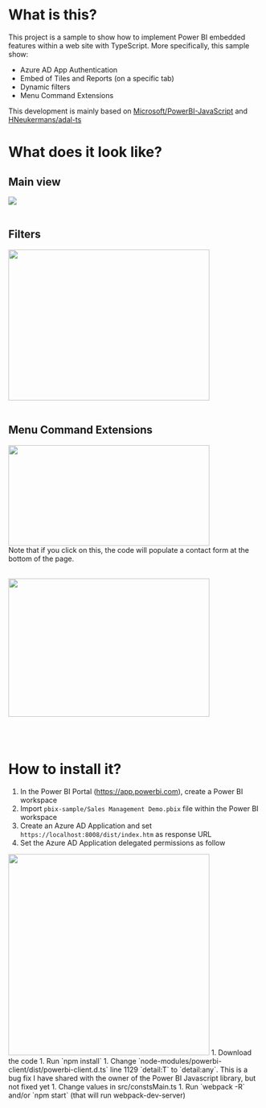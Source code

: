 # What is this?
This project is a sample to show how to implement Power BI embedded features within a web site with TypeScript. More specifically, this sample show:
- Azure AD App Authentication
- Embed of Tiles and Reports (on a specific tab)
- Dynamic filters
- Menu Command Extensions

This development is mainly based on [Microsoft/PowerBI-JavaScript](https://github.com/Microsoft/PowerBI-JavaScript/) and [HNeukermans/adal-ts](https://github.com/HNeukermans/adal-ts)

# What does it look like?
## Main view
![](https://github.com/aurelienprevotMVP/contoso.dataportal.powerbi/blob/master/wiki/screenshot1.png)
<br /><br />

## Filters
<img src='https://github.com/aurelienprevotMVP/contoso.dataportal.powerbi/blob/master/wiki/filters1.png' width=400 height=300 /><br /><br />

## Menu Command Extensions
<img src='https://github.com/aurelienprevotMVP/contoso.dataportal.powerbi/blob/master/wiki/command2.png' width=400 height=200 /><br />
Note that if you click on this, the code will populate a contact form at the bottom of the page.<br /><br />

<img src='https://github.com/aurelienprevotMVP/contoso.dataportal.powerbi/blob/master/wiki/command1.png' width=400 height=275 />

<br /><br />
# How to install it?

1. In the Power BI Portal (https://app.powerbi.com), create a Power BI workspace
1. Import `pbix-sample/Sales Management Demo.pbix` file within the Power BI workspace
1. Create an Azure AD Application and set `https://localhost:8008/dist/index.htm` as response URL
1. Set the Azure AD Application delegated permissions as follow
<img src="https://github.com/aurelienprevotMVP/contoso.dataportal.powerbi/blob/master/wiki/azureadapp1.png" widht=100 height=400 />
1. Download the code
1. Run `npm install`
1. Change `node-modules/powerbi-client/dist/powerbi-client.d.ts` line 1129 `detail:T` to `detail:any`. 
This is a bug fix I have shared with the owner of the Power BI Javascript library, but not fixed yet
1. Change values in src/constsMain.ts
1. Run `webpack -R` and/or `npm start` (that will run webpack-dev-server)

